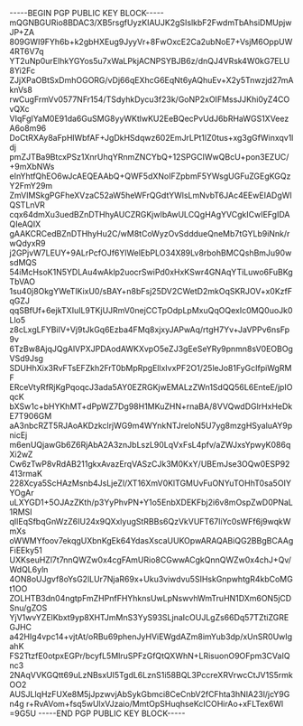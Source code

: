 -----BEGIN PGP PUBLIC KEY BLOCK-----
mQGNBGURio8BDAC3/XB5rsgfUyzKIAUJK2gSIslkbF2FwdmTbAhsiDMUpjwJP+ZA
809GWI9FYh6b+k2gbHXEug9JyyVr+8FwOxcE2Ca2ubNoE7+VsjM6OppUW4RT6V7q
YT2uNp0urElhkYGYos5u7xWaLPkjACNPSYBJB6z/dnQJ4VRsk4W0kG7ELU8Yi2Fc
ZJjXPaOBtSxDmhOGORG/vDj66qEXhcG6EqNt6yAQhuEv+X2y5Tnwzjd27mAknVs8
rwCugFrmVv0577NFr154/TSdyhkDycu3f23k/GoNP2xOIFMssJJKhi0yZ4COvQXc
VIqFgIYaM0E91da6GuSMG8yyWKtlwKU2EeBQecPvUdJ6bRHaWGS1XVeezA6o8m96
DoCtRXAy8aFpHlWbfAF+JgDkHSdqwz602EmJrLPt1lZ0tus+xg3gGfWinxqv1ldj
pmZJTBa9BtcxPSz1XnrUhqYRnmZNCYbQ+12SPGCIWwQBcU+pon3EZUC/+9mXbNWs
eInYhtfQhEO6wJcAEQEAAbQ+QWF5dXNoIFZpbmF5YWsgUGFuZGEgKGQzY2FmY29m
ZmVlMSkgPGFheXVzaC52aW5heWFrQGdtYWlsLmNvbT6JAc4EEwEIADgWIQSTLnVR
cqx64dmXu3uedBZnDTHhyAUCZRGKjwIbAwULCQgHAgYVCgkICwIEFgIDAQIeAQIX
gAAKCRCedBZnDTHhyHu2C/wM8tCoWyzOvSdddueQneMb7tGYLb9iNnk/rwQdyxR9
j2GPjvW7LEUY+9ALrPcfOJf6YlWelEbPLO34X89Lv8rbohBMCQshBmJu90wsdMQS
54iMcHsoK1N5YDLAu4wAklp2uocrSwiPd0xHxKSwr4GNAqYTiLuwo6FuBKgTbVAO
1su40j8OkgYWeTlKixU0/sBAY+n8bFsj25DV2CWetD2mkOqSKRJOV+x0KzfFqGZJ
qqSBfUf+6ejkTXIuIL9TKjUJRmV0nejCCTpOdpLpMxuQqOQexIc0MQ0uoJk0Llo5
z8cLxgLFYBiIV+Vj9tJkGq6Ezba4FMq8xjxyJAPwAq/rtgH7Yv+JaVPPv6nsFp9v
6TzBw8AjqJQgAlVPXJPDAodAWKXvpO5eZJ3gEeSeYRy9pnmn8sV0EOBOgVSd9Jsg
SDUHhXix3RvFTsEFZkh2FrT0bMpRpgEllxIvxPF2O1/25leJo81FyGcIfpiWgRMF
ERceVtyRfRjKgPqoqcJ3ada5AY0EZRGKjwEMALzZWn1SdQQ56L6EnteE/jpIOqcK
bXSw1c+bHYKhMT+dPpWZ7Dg98H1MKuZHN+rnaBA/8VVQwdDGlrHxHeDkE7T906GM
aA3nbcRZT5RJAoAKDzkclrjWG9m4WYnkNTJreloN5U7yg8mzgHSyaluAY9pnicEj
m6enUQjawGb6Z6RjAbA2A3znJbLszL90LqVxFsL4pfv/aZWJxsYpwyK086qXi2wZ
Cw6zTwP8vRdAB211gkxAvazErqVASzCJk3M0KxY/UBEmJse3OQw0ESP92413rmaK
228Xcya5ScHAzMsnb4JsLjeZl/XT16XmV0KlTGMUvFuONYuTOHhT0sa5OIYYOgAr
uLXYGD1+5OJAzZKth/p3YyPhvPN+Y1o5EnbXDEKFbj2i6v8mOspZwD0PNaL1RMSI
qIlEqSfbqGnWzZ6IU24x9QXxlyugStRBBs6QzVkVUFT67liYc0sWFf6j9wqkWmXs
oWWMYfoov7ekqgUXbnKgEk64YdasXscaUUKOpwARAQABiQG2BBgBCAAgFiEEky51
UXKseuHZl7t7nnQWZw0x4cgFAmURio8CGwwACgkQnnQWZw0x4chJ+Qv/WdQL6yln
4ON8oUJgvf8oYsG2lLUr7NjaR69x+Uku3viwdvu5SIHskGnpwhtgR4kbCoMGt1OO
ZOLHTB3dn04ngtpFmZHPnfFHYhknsUwLpNswvhWmTruHN1DXm6ON5jCDSnu/gZOS
YjV1wvYZElKbxt9yp8XHTJmMnS3YyS93SLjnaIcOUJLgZs66Dq57TZtiZGREGJHC
a42HIg4vpc14+vjtAt/oRBu69phenJyHViEWgdAZm8imYub3dp/xUnSR0UwIgahK
FS2TtzfE0otpxEGPr/bcyfL5MlruSPFzGfQtQXWhN+LRisuonO9OFpm3CVaIQnc3
2NAqVVKGQtt69uLzNBsxUI5TgdL6LznS1i58BQL3PccreXRVrwcCtJV1S5rmkOO2
AUSJLlqHzFUXe8M5jJpzwvjAbSykGbmci8CeCnbV2fCFhta3hNlA23l/jcY9Gn4g
r+RvAVom+fsq5wUlxVJzaio/MmtOpSHuqhseKcICOHirAo+xFLTex6Wl
=9G5U
-----END PGP PUBLIC KEY BLOCK-----